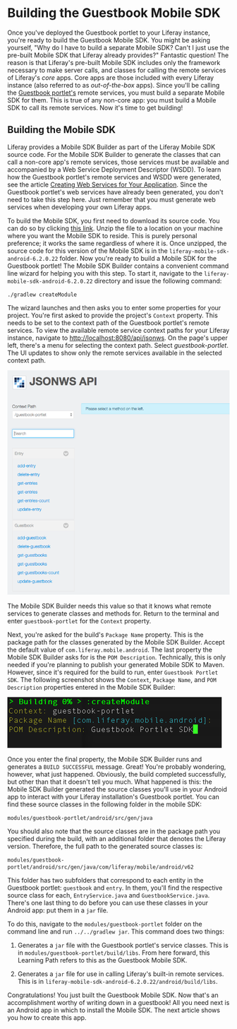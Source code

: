 # Building the Guestbook Mobile SDK

Once you've deployed the Guestbook portlet to your Liferay instance, you're 
ready to build the Guestbook Mobile SDK. You might be asking yourself, "Why do I 
have to build a separate Mobile SDK? Can't I just use the pre-built Mobile SDK 
that Liferay already provides?" Fantastic question! The reason is that Liferay's 
pre-built Mobile SDK includes only the framework necessary to make server calls, 
and classes for calling the remote services of Liferay's *core* apps. Core apps 
are those included with every Liferay instance (also referred to as 
*out-of-the-box* apps). Since you'll be calling the 
[Guestbook portlet's](/develop/tutorials/-/knowledge_base/6-2/writing-your-first-liferay-application) 
remote services, you must build a separate Mobile SDK for them. This is true of 
any non-core app: you must build a Mobile SDK to call its remote services. Now 
it's time to get building! 

## Building the Mobile SDK [](id=building-the-mobile-sdk)

Liferay provides a Mobile SDK Builder as part of the Liferay Mobile SDK source 
code. For the Mobile SDK Builder to generate the classes that can call a 
non-core app's remote services, those services must be available and accompanied 
by a Web Service Deployment Descriptor (WSDD). To learn how the Guestbook 
portlet's remote services and WSDD were generated, see the article 
[Creating Web Services for Your Application](/develop/tutorials/-/knowledge_base/6-2/creating-web-services-for-your-application). 
Since the Guestbook portlet's web services have already been generated, you 
don't need to take this step here. Just remember that you must generate web 
services when developing your own Liferay apps. 

<!-- Replace these steps when the new builder is released -->
To build the Mobile SDK, you first need to download its source code. You can do 
so by clicking [this link](https://github.com/liferay/liferay-mobile-sdk/archive/android-6.2.0.22.zip). 
Unzip the file to a location on your machine where you want the Mobile SDK 
to reside. This is purely personal preference; it works the same regardless of 
where it is. Once unzipped, the source code for this version of the Mobile SDK 
is in the `liferay-mobile-sdk-android-6.2.0.22` folder. Now you're ready to 
build a Mobile SDK for the Guestbook portlet! The Mobile SDK Builder contains a 
convenient command line wizard for helping you with this step. To start it, 
navigate to the `liferay-mobile-sdk-android-6.2.0.22` directory and issue the 
following command:

    ./gradlew createModule

The wizard launches and then asks you to enter some properties for your project. 
You're first asked to provide the project's `Context` property. This needs to be 
set to the context path of the Guestbook portlet's remote services. To view the 
available remote service context paths for your Liferay instance, navigate to 
[http://localhost:8080/api/jsonws](http://localhost:8080/api/jsonws). On the 
page's upper left, there's a menu for selecting the context path. Select 
*guestbook-portlet*. The UI updates to show only the remote services available 
in the selected context path. 

![Figure 1: The guestbook-portlet context path on the server.](../../../images/remote-services-context.png)

The Mobile SDK Builder needs this value so that it knows what remote services to 
generate classes and methods for. Return to the terminal and enter 
`guestbook-portlet` for the `Context` property.

Next, you're asked for the build's `Package Name` property. This is the package 
path for the classes generated by the Mobile SDK Builder. Accept the default 
value of `com.liferay.mobile.android`. The last property the Mobile SDK Builder 
asks for is the `POM Description`. Technically, this is only needed if you're 
planning to publish your generated Mobile SDK to Maven. However, since it's 
required for the build to run, enter `Guestbook Portlet SDK`. The following 
screenshot shows the `Context`, `Package Name`, and `POM Description` properties 
entered in the Mobile SDK Builder: 

![Figure 2: The command line wizard for building the Mobile SDK.](../../../images/mobile-sdk-build-wizard.png)

Once you enter the final property, the Mobile SDK Builder runs and generates a 
`BUILD SUCCESSFUL` message. Great! You're probably wondering, however, what just
happened. Obviously, the build completed successfully, but other than that it 
doesn't tell you much. What happened is this: the Mobile SDK Builder generated 
the source classes you'll use in your Android app to interact with your Liferay 
installation's Guestbook portlet. You can find these source classes in the 
following folder in the mobile SDK: 

    modules/guestbook-portlet/android/src/gen/java

You should also note that the source classes are in the package path you 
specified during the build, with an additional folder that denotes the 
Liferay version. Therefore, the full path to the generated source classes is:

    modules/guestbook-portlet/android/src/gen/java/com/liferay/mobile/android/v62

This folder has two subfolders that correspond to each entity in the 
Guestbook portlet: `guestbook` and `entry`. In them, you'll find the respective 
source class for each, `EntryService.java` and `GuestbookService.java`. There's 
one last thing to do before you can use these classes in your Android app: put
them in a `jar` file. 

To do this, navigate to the `modules/guestbook-portlet` folder on the command 
line and run `../../gradlew jar`. This command does two things: 

1.  Generates a `jar` file with the Guestbook portlet's service classes. This is
    in `modules/guestbook-portlet/build/libs`. From here forward, this Learning 
    Path refers to this as the Guestbook Mobile SDK. 

2.  Generates a `jar` file for use in calling Liferay's built-in remote services. 
    This is in `liferay-mobile-sdk-android-6.2.0.22/android/build/libs`. 

Congratulations! You just built the Guestbook Mobile SDK. Now that's an 
accomplishment worthy of writing down in a guestbook! All you need next is an 
Android app in which to install the Mobile SDK. The next article shows you how 
to create this app. 
